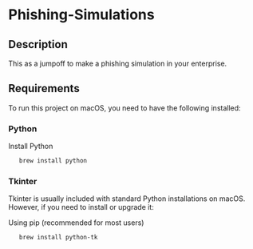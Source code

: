 
# Phishing-Simulations

## Description
This as a jumpoff to make a phishing simulation in your enterprise.
## Requirements

To run this project on macOS, you need to have the following installed:

### Python
Install Python
```bash
   brew install python
```
### Tkinter
Tkinter is usually included with standard Python installations on macOS. However, if you need to install or upgrade it:

Using pip (recommended for most users)
```bash
   brew install python-tk
```
